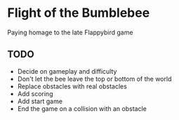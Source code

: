 # Flight of the Bumblebee

Paying homage to the late Flappybird game

## TODO

- Decide on gameplay and difficulty
- Don't let the bee leave the top or bottom of the world
- Replace obstacles with real obstacles
- Add scoring
- Add start game
- End the game on a collision with an obstacle
